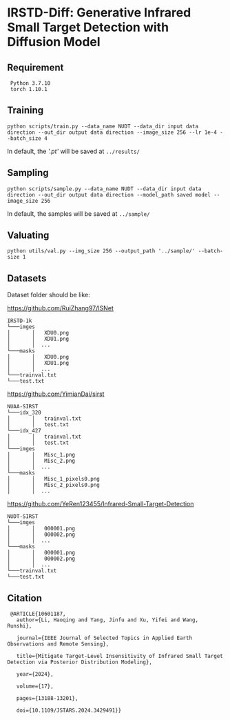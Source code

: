 
# IRSTD-Diff: Generative Infrared Small Target Detection with Diffusion Model

## Requirement
     Python 3.7.10
     torch 1.10.1

## Training

``python scripts/train.py --data_name NUDT --data_dir input data direction --out_dir output data direction --image_size 256 --lr 1e-4 --batch_size 4``

In default, the _'.pt'_ will be saved at `` ../results/ `` 

## Sampling

``python scripts/sample.py --data_name NUDT --data_dir input data direction --out_dir output data direction --model_path saved model --image_size 256``

In default, the samples will be saved at `` ../sample/ `` 

## Valuating

``python utils/val.py --img_size 256 --output_path '../sample/' --batch-size 1``


## Datasets
Dataset folder should be like:

https://github.com/RuiZhang97/ISNet
~~~
IRSTD-1k
└───imges
│       │   XDU0.png
│       │   XDU1.png
│       │  ...
└───masks
│       │   XDU0.png
│       │   XDU1.png
│       │  ...
└───trainval.txt
└───test.txt
~~~
https://github.com/YimianDai/sirst
~~~
NUAA-SIRST
└───idx_320
│       │   trainval.txt
│       │   test.txt
└───idx_427
│       │   trainval.txt
│       │   test.txt
└───imges
│       │   Misc_1.png
│       │   Misc_2.png
│       │  ...
└───masks
│       │   Misc_1_pixels0.png
│       │   Misc_2_pixels0.png
│       │  ...
~~~
https://github.com/YeRen123455/Infrared-Small-Target-Detection
~~~
NUDT-SIRST
└───imges
│       │   000001.png
│       │   000002.png
│       │  ...
└───masks
│       │   000001.png
│       │   000002.png
│       │  ...
└───trainval.txt
└───test.txt
~~~


## Citation

     @ARTICLE{10601187,
       author={Li, Haoqing and Yang, Jinfu and Xu, Yifei and Wang, Runshi},
       
       journal={IEEE Journal of Selected Topics in Applied Earth Observations and Remote Sensing}, 
       
       title={Mitigate Target-Level Insensitivity of Infrared Small Target Detection via Posterior Distribution Modeling}, 
       
       year={2024},
       
       volume={17},
       
       pages={13188-13201},
       
       doi={10.1109/JSTARS.2024.3429491}}
